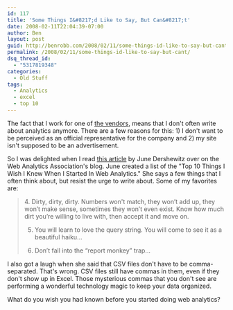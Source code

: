 ```yaml
---
id: 117
title: 'Some Things I&#8217;d Like to Say, But Can&#8217;t'
date: 2008-02-11T22:04:39-07:00
author: Ben
layout: post
guid: http://benrobb.com/2008/02/11/some-things-id-like-to-say-but-cant/
permalink: /2008/02/11/some-things-id-like-to-say-but-cant/
dsq_thread_id:
  - "5317819348"
categories:
  - Old Stuff
tags:
  - Analytics
  - excel
  - top 10
---
```

The fact that I work for one of <a href="http://www.omniture.com/" title="omniture">the vendors</a>, means that I don't often write about analytics anymore.  There are a few reasons for this:  1) I don't want to be perceived as an official representative for the company and 2) my site isn't supposed to be an advertisement.

So I was delighted when I read <a href="http://www.webanalyticsassociation.org/en/art/?473" title="web analytics association blog">this article</a> by June Dershewitz over on the Web Analytics Association's blog.  June created a list of the "Top 10 Things I Wish I Knew When I Started In Web Analytics."  She says a few things that I often think about, but resist the urge to write about.  Some of my favorites are:
<blockquote>4. Dirty, dirty, dirty. Numbers won't match, they won’t add up, they won’t make sense, sometimes they won’t even exist. Know how much dirt you’re willing to live with, then accept it and move on.

5. You will learn to love the query string.  You will come to see it as a beautiful haiku...

8. Don’t fall into the “report monkey” trap...</blockquote>
I also got a laugh when she said that CSV files don't have to be comma-separated.  That's wrong.  CSV files still have commas in them, even if they don't show up in Excel.  Those mysterious commas that you don't see are performing a wonderful technology magic to keep your data organized.

What do you wish you had known before you started doing web analytics?